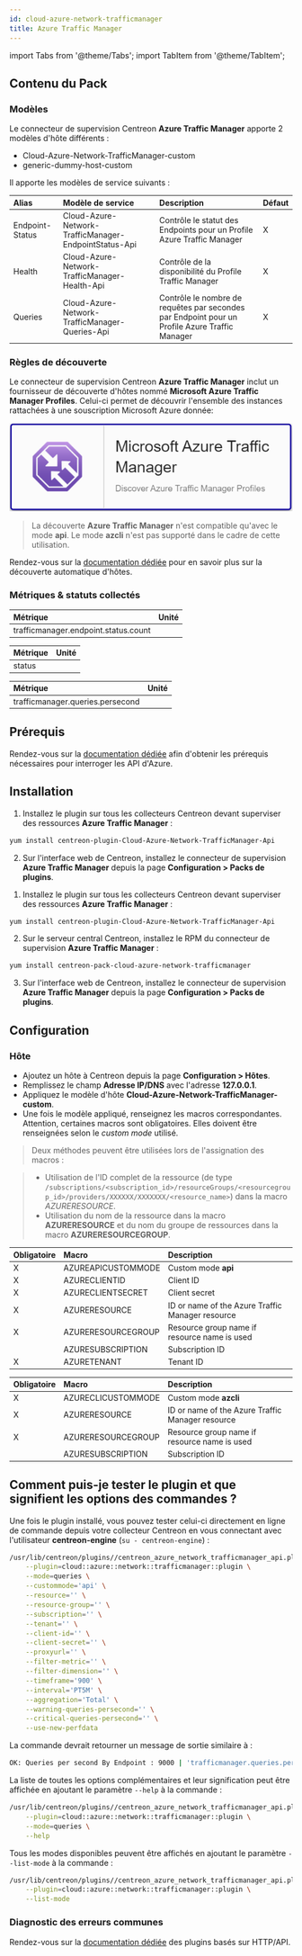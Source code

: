 ```yaml
---
id: cloud-azure-network-trafficmanager
title: Azure Traffic Manager
---
```

import Tabs from '@theme/Tabs';
import TabItem from '@theme/TabItem';


## Contenu du Pack

### Modèles

Le connecteur de supervision Centreon **Azure Traffic Manager** apporte 2 modèles d'hôte différents :

* Cloud-Azure-Network-TrafficManager-custom
* generic-dummy-host-custom

Il apporte les modèles de service suivants :

| Alias           | Modèle de service                                     | Description                                                                                    | Défaut |
|:----------------|:------------------------------------------------------|:-----------------------------------------------------------------------------------------------|:-------|
| Endpoint-Status | Cloud-Azure-Network-TrafficManager-EndpointStatus-Api | Contrôle le statut des Endpoints pour un Profile Azure Traffic Manager                         | X      |
| Health          | Cloud-Azure-Network-TrafficManager-Health-Api         | Contrôle de la disponibilité du Profile Traffic Manager                                        | X      |
| Queries         | Cloud-Azure-Network-TrafficManager-Queries-Api        | Contrôle le nombre de requêtes par secondes par Endpoint pour un Profile Azure Traffic Manager | X      |

### Règles de découverte

Le connecteur de supervision Centreon **Azure Traffic Manager** inclut un fournisseur de découverte
d'hôtes nommé **Microsoft Azure Traffic Manager Profiles**. Celui-ci permet de découvrir l'ensemble des instances
rattachées à une souscription Microsoft Azure donnée:

![image](../../../assets/integrations/plugin-packs/procedures/cloud-azure-network-trafficmanager-provider.png)

> La découverte **Azure Traffic Manager** n'est compatible qu'avec le mode **api**. Le mode **azcli** n'est pas supporté dans le cadre
> de cette utilisation.

Rendez-vous sur la [documentation dédiée](/onprem/monitoring/discovery/hosts-discovery)
pour en savoir plus sur la découverte automatique d'hôtes.

### Métriques & statuts collectés

<Tabs groupId="sync">
<TabItem value="Endpoint-Status" label="Endpoint-Status">

| Métrique                             | Unité |
|:-------------------------------------|:------|
| trafficmanager.endpoint.status.count |       |

</TabItem>
<TabItem value="Health" label="Health">

| Métrique    | Unité |
|:------------|:------|
| status      |       |

</TabItem>
<TabItem value="Queries" label="Queries">

| Métrique                         | Unité |
|:---------------------------------|:------|
| trafficmanager.queries.persecond |       |

</TabItem>
</Tabs>

## Prérequis

Rendez-vous sur la [documentation dédiée](../getting-started/how-to-guides/azure-credential-configuration.md) afin d'obtenir les prérequis nécessaires pour interroger les API d'Azure.

## Installation

<Tabs groupId="sync">
<TabItem value="Online License" label="Online License">

1. Installez le plugin sur tous les collecteurs Centreon devant superviser des ressources **Azure Traffic Manager** :

```bash
yum install centreon-plugin-Cloud-Azure-Network-TrafficManager-Api
```

2. Sur l'interface web de Centreon, installez le connecteur de supervision **Azure Traffic Manager** depuis la page **Configuration > Packs de plugins**.

</TabItem>
<TabItem value="Offline License" label="Offline License">

1. Installez le plugin sur tous les collecteurs Centreon devant superviser des ressources **Azure Traffic Manager** :

```bash
yum install centreon-plugin-Cloud-Azure-Network-TrafficManager-Api
```

2. Sur le serveur central Centreon, installez le RPM du connecteur de supervision **Azure Traffic Manager** :

```bash
yum install centreon-pack-cloud-azure-network-trafficmanager
```

3. Sur l'interface web de Centreon, installez le connecteur de supervision **Azure Traffic Manager** depuis la page **Configuration > Packs de plugins**.

</TabItem>
</Tabs>

## Configuration

### Hôte

* Ajoutez un hôte à Centreon depuis la page **Configuration > Hôtes**.
* Remplissez le champ **Adresse IP/DNS** avec l'adresse **127.0.0.1**.
* Appliquez le modèle d'hôte **Cloud-Azure-Network-TrafficManager-custom**.
* Une fois le modèle appliqué, renseignez les macros correspondantes. Attention, certaines macros sont obligatoires. Elles doivent être renseignées selon le *custom mode* utilisé.

> Deux méthodes peuvent être utilisées lors de l'assignation des macros :

>
> * Utilisation de l'ID complet de la ressource (de type `/subscriptions/<subscription_id>/resourceGroups/<resourcegroup_id>/providers/XXXXXX/XXXXXXX/<resource_name>`) dans la macro *AZURERESOURCE*.
> * Utilisation du nom de la ressource dans la macro **AZURERESOURCE** et du nom du groupe de ressources dans la macro **AZURERESOURCEGROUP**.

<Tabs groupId="sync">
<TabItem value="Azure Monitor API" label="Azure Monitor API">

| Obligatoire | Macro              | Description                                      |
|:------------|:-------------------|:-------------------------------------------------|
| X           | AZUREAPICUSTOMMODE | Custom mode **api**                              |
| X           | AZURECLIENTID      | Client ID                                        |
| X           | AZURECLIENTSECRET  | Client secret                                    |
| X           | AZURERESOURCE      | ID or name of the Azure Traffic Manager resource |
| X           | AZURERESOURCEGROUP | Resource group name if resource name is used     |
|             | AZURESUBSCRIPTION  | Subscription ID                                  |
| X           | AZURETENANT        | Tenant ID                                        |

</TabItem>
<TabItem value="Azure AZ CLI" label="Azure AZ CLI">

| Obligatoire | Macro              | Description                                      |
|:------------|:-------------------|:-------------------------------------------------|
| X           | AZURECLICUSTOMMODE | Custom mode **azcli**                            |
| X           | AZURERESOURCE      | ID or name of the Azure Traffic Manager resource |
| X           | AZURERESOURCEGROUP | Resource group name if resource name is used     |
|             | AZURESUBSCRIPTION  | Subscription ID                                  |

</TabItem>
</Tabs>

## Comment puis-je tester le plugin et que signifient les options des commandes ?

Une fois le plugin installé, vous pouvez tester celui-ci directement en ligne
de commande depuis votre collecteur Centreon en vous connectant avec
l'utilisateur **centreon-engine** (`su - centreon-engine`) :

```bash
/usr/lib/centreon/plugins//centreon_azure_network_trafficmanager_api.pl \
    --plugin=cloud::azure::network::trafficmanager::plugin \
    --mode=queries \
    --custommode='api' \
    --resource='' \
    --resource-group='' \
    --subscription='' \
    --tenant='' \
    --client-id='' \
    --client-secret='' \
    --proxyurl='' \
    --filter-metric='' \
    --filter-dimension='' \
    --timeframe='900' \
    --interval='PT5M' \
    --aggregation='Total' \
    --warning-queries-persecond='' \
    --critical-queries-persecond='' \
    --use-new-perfdata
```

La commande devrait retourner un message de sortie similaire à :

```bash
OK: Queries per second By Endpoint : 9000 | 'trafficmanager.queries.persecond'=9000;;;0; 
```

La liste de toutes les options complémentaires et leur signification peut être
affichée en ajoutant le paramètre `--help` à la commande :

```bash
/usr/lib/centreon/plugins//centreon_azure_network_trafficmanager_api.pl \
    --plugin=cloud::azure::network::trafficmanager::plugin \
    --mode=queries \
    --help
```

Tous les modes disponibles peuvent être affichés en ajoutant le paramètre
`--list-mode` à la commande :

```bash
/usr/lib/centreon/plugins//centreon_azure_network_trafficmanager_api.pl \
    --plugin=cloud::azure::network::trafficmanager::plugin \
    --list-mode
```

### Diagnostic des erreurs communes

Rendez-vous sur la [documentation dédiée](../getting-started/how-to-guides/troubleshooting-plugins.md#http-and-api-checks)
des plugins basés sur HTTP/API.